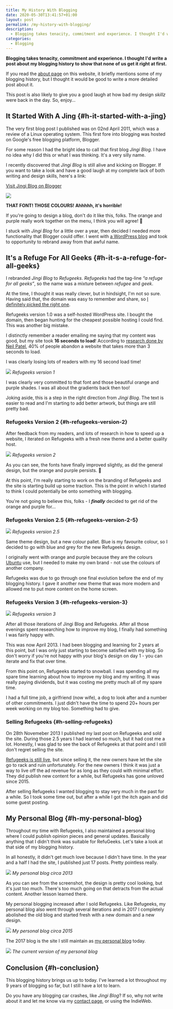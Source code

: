 ```yaml
---
title: My History With Blogging
date: 2020-05-30T13:41:57+01:00
layout: post
permalink: /my-history-with-blogging/
description:
  - Blogging takes tenacity, commitment and experience. I thought I'd write a post about my blogging history to show that none of us get it right at first.
categories:
  - Blogging
---
```

**Blogging takes tenacity, commitment and experience. I thought I'd write a post about my blogging history to show that none of us get it right at first.**

If you read the [about page](/about/) on this website, it briefly mentions some of my blogging history, but I thought it would be good to write a more detailed post about it.

This post is also likely to give you a good laugh at how bad my design _skillz_ were back in the day. So, enjoy&#8230;

## It Started With A Jing {#h-it-started-with-a-jing}

The very first blog post I published was on 02nd April 2011, which was a review of a Linux operating system. This first fore into blogging was hosted on Google's free blogging platform, Blogger.

For some reason I had the bright idea to call that first blog _Jingi Blog_. I have no idea why I did this or what I was thinking. It's a very silly name.

I recently discovered that _Jingi Blog_ is still alive and kicking on Blogger. If you want to take a look and have a good laugh at my complete lack of both writing and design skills, here's a link:

<a class="button brutal-shadow" target="blank" href="http://jingiblog.blogspot.com/" rel="noopener noreferrer"><i class="lab la-blogger-b la-lg"></i> Visit Jingi Blog on Blogger</a>

![](/assets/images/00-JingiBlog.png)  

**THAT FONT! THOSE COLOURS! Ahhhhh, it's horrible!**

If you're going to design a blog, don't do it like this, folks. The orange and purple really work together on the menu, I think you will agree! 🙂

I stuck with _Jingi Blog_ for a little over a year, then decided I needed more functionality that Blogger could offer. I went with [a WordPress blog](/how-to-start-a-blog-if-youre-not-a-nerd/) and took to opportunity to rebrand away from that awful name.

## It's a Refuge For All Geeks {#h-it-s-a-refuge-for-all-geeks}

I rebranded _Jingi Blog_ to _Refugeeks_. _Refugeeks_ had the tag-line _&#8220;a refuge for all geeks&#8221;_, so the name was a mixture between _refugee_ and _geek_.

At the time, I thought it was really clever, but in hindsight, I'm not so sure. Having said that, the domain was easy to remember and share, so [I definitely picked the right one](/choosing-the-right-domain-name-for-your-blog/).

Refugeeks version 1.0 was a self-hosted WordPress site. I bought the domain, then began hunting for the cheapest possible hosting I could find. This was another big mistake.

I distinctly remember a reader emailing me saying that my content was good, but my site took **16 seconds to load**! According to [research done by Neil Patel](https://neilpatel.com/blog/loading-time/), 40% of people abandon a website that takes more than 3 seconds to load.

I was clearly losing lots of readers with my 16 second load time!

![](/assets/images/02-RefuGeeks-V1.png)
*Refugeeks version 1*

I was clearly very committed to that font and those beautiful orange and purple shades. I was all about the gradients back then too!

Joking aside, this is a step in the right direction from _Jingi Blog_. The text is easier to read and I'm starting to add better artwork, but things are still pretty bad.

### Refugeeks Version 2 {#h-refugeeks-version-2}

After feedback from my readers, and lots of research in how to speed up a website, I iterated on Refugeeks with a fresh new theme and a better quality host.

![](/assets/images/03-RefuGeeks-V2.png)
*Refugeeks version 2*

As you can see, the fonts have finally improved slightly, as did the general design, but the orange and purple persists. 🙁

At this point, I'm really starting to work on the branding of Refugeeks and the site is starting build up some traction. This is the point in which I started to think I could potentially be onto something with blogging.

You're not going to believe this, folks - I **_finally_** decided to get rid of the orange and purple for&#8230;

### Refugeeks Version 2.5 {#h-refugeeks-version-2-5}

![](/assets/images/04-RefuGeeks-V3.png)
*Refugeeks version 2.5*

Same theme design, but a new colour pallet. Blue is my favourite colour, so I decided to go with blue and grey for the new Refugeeks design.

I originally went with orange and purple because they are the colours [Ubuntu](https://ubuntu.com) use, but I needed to make my own brand - not use the colours of another company.

Refugeeks was due to go through one final evolution before the end of my blogging history. I gave it another new theme that was more modern and allowed me to put more content on the home screen.

### Refugeeks Version 3 {#h-refugeeks-version-3}

![](/assets/images/05-RefuGeeks-V4.png)
*Refugeeks version 3*

After all those iterations of Jingi Blog and Refugeeks. After all those evenings spent researching how to improve my blog, I finally had something I was fairly happy with.

This was now April 2013. I had been blogging and learning for 2 years at this point, but I was only just starting to become satisfied with my blog. So don't worry if you're not happy with your blog's design on day 1 - you can iterate and fix that over time.

From this point on, Refugeeks started to snowball. I was spending all my spare time learning about how to improve my blog and my writing. It was really paying dividends, but it was costing me pretty much all of my spare time.

I had a full time job, a girlfriend (now wife), a dog to look after and a number of other commitments. I just didn't have the time to spend 20+ hours per week working on my blog too. Something had to give.

### Selling Refugeeks {#h-selling-refugeeks}

On 28th Novemeber 2013 I published my last post on Refugeeks and sold the site. During those 2.5 years I had learned so much, but it had cost me a lot. Honestly, I was glad to see the back of Refugeeks at that point and I still don't regret selling the site.

[Refugeeks is still live](https://refugeeks.com), but since selling it, the new owners have let the site go to rack and ruin unfortunately. For the new owners I think it was just a way to live off the ad revenue for as long as they could with minimal effort. They did publish new content for a while, but Refugeeks has gone unloved since 2015.

After selling Refugeeks I wanted blogging to stay very much in the past for a while. So I took some time out, but after a while I got the itch again and did some guest posting.

## My Personal Blog {#h-my-personal-blog}

Throughout my time with Refugeeks, I also maintained a personal blog where I could publish opinion pieces and general updates. Basically anything that I didn't think was suitable for RefuGeeks. Let's take a look at that side of my blogging history.

In all honestly, it didn't get much love because I didn't have time. In the year and a half I had the site, I published just 17 posts. Pretty pointless really.

![](/assets/images/kevquirk.com-vintage.png)
*My personal blog circa 2013*

As you can see from the screenshot, the design is pretty cool looking, but it's just too much. There's too much going on that detracts from the actual content. Another lesson learned there.

My personal blogging increased after I sold Refugeeks. Like Refugeeks, my personal blog also went through several iterations and in 2017 I completely abolished the old blog and started fresh with a new domain and a new design.

![](/assets/images/kevquirk.com-v2.png)
*My personal blog circa 2015*

The 2017 blog is the site I still maintain as [my personal blog](https://kevq.uk) today.

![](/assets/images/kevq.uk-current.png)
*The current version of my personal blog*

## Conclusion {#h-conclusion}

This blogging history brings us up to today. I've learned a lot throughout my 9 years of blogging so far, but I still have a lot to learn.

Do you have any blogging car crashes, like _Jingi Blog_? If so, why not write about it and let me know via my [contact page](/contact/), or using the IndieWeb.
